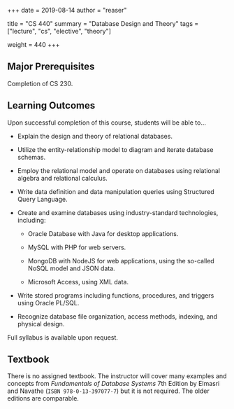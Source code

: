 +++
date = 2019-08-14
author = "reaser"

title = "CS 440"
summary = "Database Design and Theory"
tags = ["lecture", "cs", "elective", "theory"]

weight = 440
+++

## Major Prerequisites

Completion of CS 230.

## Learning Outcomes

Upon successful completion of this course, students will be able to...

+ Explain the design and theory of relational databases.

+ Utilize the entity-relationship model to diagram and iterate database schemas.

+ Employ the relational model and operate on databases using relational algebra and relational calculus.

+ Write data definition and data manipulation queries using Structured Query Language.

+ Create and examine databases using industry-standard technologies, including:

    + Oracle Database with Java for desktop applications.

    + MySQL with PHP for web servers.

    + MongoDB with NodeJS for web applications, using the so-called NoSQL model and JSON data.

    + Microsoft Access, using XML data.

+ Write stored programs including functions, procedures, and triggers using Oracle PL/SQL.

+ Recognize database file organization, access methods, indexing, and physical design.

Full syllabus is available upon request.

## Textbook

There is no assigned textbook. The instructor will cover many examples and concepts from _Fundamentals of Database Systems_ 7th Edition by Elmasri and Navathe (`ISBN 978-0-13-397077-7`) but it is not required. The older editions are comparable.
